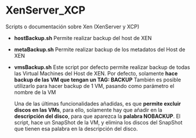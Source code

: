 XenServer_XCP
=============

Scripts o documentación sobre Xen (XenServer y XCP)

* **hostBackup.sh**
Permite realizar backup del host de XEN

* **metaBackup.sh**
Permite realizar backup de los metadatos del Host de XEN

* **vmsBackup.sh**
Este script por defecto permite realizar backup de todas las Virtual Machines del Host de XEN.
Por defecto, solamente **hace backup de las VM que tengan un TAG: BACKUP**
También es posible utilizarlo para hacer backup de 1 VM, pasando como parámetro el nombre de la VM

  Una de las últimas funcionalidades añadidas, es que **permite excluir discos en las VMs**, para ello, solamente hay que añadir en la **descripción del disco**, para que aparezca la **palabra NOBACKUP**. El script, hace un SnapShot de la VM, y elimina los discos del SnapShot que tienen esa palabra en la descripción del disco.
